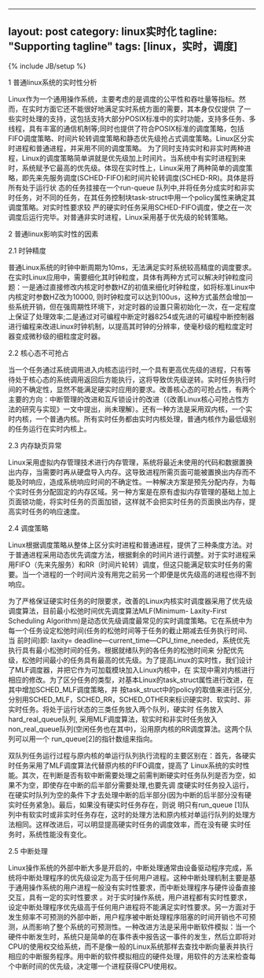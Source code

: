 ----
layout: post
category: linux实时化
tagline: "Supporting tagline"
tags: [linux，实时，调度]
----
{% include JB/setup %}

1 普通linux系统的实时性分析


Linux作为一个通用操作系统，主要考虑的是调度的公平性和吞吐量等指标。然而，在实时方面它还不能很好地满足实时系统方面的需要，其本身仅仅提供 了一些实时处理的支持，这包括支持大部分POSIX标准中的实时功能，支持多任务、多线程，具有丰富的通信机制等;同时也提供了符合POSIX标准的调度策略，包括FIFO调度策略、时间片轮转调度策略和静态优先级抢占式调度策略。Linux区分实时进程和普通进程，并采用不同的调度策略。
为了同时支持实时和非实时两种进程，Linux的调度策略简单讲就是优先级加上时间片。当系统中有实时进程到来时，系统赋予它最高的优先级。体现在实时性上，Linux采用了两种简单的调度策略，即先来先服务调度(SCHED-FIFO)和时间片轮转调度(SCHED-RR)。具体是将所有处于运行状 态的任务挂接在一个run-queue 队列中,并将任务分成实时和非实时任务，对不同的任务，在其任务控制块task-struct中用一个policy属性来确定其调度策略。对实时性要求较 严的硬实时任务采用SCHED-FIFO调度，使之在一次调度后运行完毕。对普通非实时进程，Linux采用基于优先级的轮转策略。

2 普通linux影响实时性的因素

2.1 时钟精度

普通Linux系统的时钟中断周期为10ms，无法满足实时系统较高精度的调度要求。在实时Linux应用中，需要细化其时钟粒度，具体有两种方式可以解决时钟粒度问题：一是通过直接修改内核定时参数HZ的初值来细化时钟粒度，如将标准Linux中内核定时参数HZ改为10000, 则时钟粒度可以达到100us，这种方式虽然会增加一些系统开销，但在强周期性环境下，对定时器的设置只需初始化一次，在一定程度上保证了处理效率;二是通过对可编程中断定时器8254或先进的可编程中断控制器进行编程来改进Linux时钟机制，以提高其时钟的分辨率，使毫秒级的粗粒度定时器变成微秒级的细粒度定时器。

2.2 核心态不可抢占

当一个任务通过系统调用进入内核态运行时,一个具有更高优先级的进程，只有等待处于核心态的系统调用返回后方能执行，这将导致优先级逆转。实时任务执行时间的不确定性，显然不能满足硬实时应用的要求。改善核心态的可抢占性，有两个主要的方向：中断管理的改进和互斥锁设计的改进（《改善Linux核心可抢占性方法的研究与实现》一文中提出，尚未理解）。还有一种方法是采用双内核，一个实时内核，一个普通内核。所有实时任务都由实时内核处理，普通内核作为最低级别的任务运行在实时内核上。

2.3 内存缺页异常

Linux采用虚拟内存管理技术进行内存管理，系统将最近未使用的代码和数据置换出内存，当需要时再从硬盘导入内存。这导致进程所需页面可能被置换出内存而不能及时响应，造成系统响应时间的不确定性。一种解决方案是预先分配内存，为每个实时任务分配固定的内存区域。另一种方案是在原有虚拟内存管理的基础上加上页面锁功能，将实时任务的页面加锁，这样就不会把实时任务的页面换出内存，提高实时任务的响应速度。

2.4 调度策略

Linux根据调度策略从整体上区分实时进程和普通进程，提供了三种条度方法。对于普通进程采用动态优先调度方法，根据剩余的时间片进行调整。对于实时进程采用FIFO（先来先服务）和RR（时间片轮转）调度，但这只能满足软实时任务的需要。当一个进程的一个时间片没有用完之前另一个即便是优先级高的进程也得不到响应。

为了严格保证硬实时任务的时限要求，改善的Linux内核实时调度器采用了优先级调度算法，目前最小松弛时间优先调度算法MLF(Minimum- Laxity-First Scheduling Algorithm)是动态优先级调度最常见的实时调度策略。它在系统中为每一个任务设定松弛时间(任务的松弛时间等于任务的截止期减去任务执行时间、当 前时间)即: laxity= deadline―current_time―CPU_time_needed，系统优先执行具有最小松弛时间的任务。根据就绪队列的各任务的松弛时间来 分配优先级，松弛时间最小的任务具有最高的优先级。为了提高Linux的实时性，我们设计了MLF调度器，并把它作为可加载模块加入Linux内核中，在 实现中需对内核进行相应的修改。为了区分任务的类型，对基本Linux的task_struct属性进行改进，在其中增加SCHED_MLF调度策略，并 按task_struct中的policy的取值来进行区分, 分别用SCHED_MLF，SCHED_RR，SCHED_OTHER来标识硬实时、软实时、非实时任务。将处于运行状态的三类任务放入两个队列，硬实时 任务放入hard_real_queue队列, 采用MLF调度算法，软实时和非实时任务放入non_real_queue队列(空闲任务也在其中)，沿用原内核的RR调度算法。这两个队列可以用一个 run_queue[2]的指针数组来指向。

双队列任务运行过程与原内核的单运行队列执行流程的主要区别在：首先，各硬实时任务采用了MLF调度算法代替原内核的FIFO调度，提高了 Linux系统的实时性能。其次，在判断是否有软中断需要处理之前需判断硬实时任务队列是否为空，如果不为空，即使存在中断的后半部分需要处理,也要先调 度硬实时任务投入运行，在硬实时队列为空的条件下才去处理中断的后半部分(因为中断的后半部分没有硬实时任务紧急)。最后，如果没有硬实时任务存在，则说 明只有run_queue [1]队列中有软实时或非实时任务存在，这时的处理方法和原内核对单运行队列的处理方法相同。这样改进后，可以明显提高硬实时任务的调度效率，而在没有硬 实时任务时，系统性能没有变化。

2.5 中断处理

Linux操作系统的外部中断大多是开启的，中断处理通常由设备驱动程序完成，系统将中断处理程序的优先级设定为高于任何用户进程。这种中断处理机制主要是基于通用操作系统的用户进程一般没有实时性要求，而中断处理程序与硬件设备直接交互，具有一定的实时性要求 。对于实时操作系统，用户进程都有实时性要求，设定中断处理程序优先级高于任何用户进程将不能满足实时性要求。另一方面对于发生频率不可预测的外部中断，用户程序被中断处理程序阻塞的时间开销也不可预测，从而影响了整个系统的可预测性。一种改进方法是采用中断软件模拟：当一个硬件中断发生时，系统只是简单的在事件表中报告这一事件的发生，然后立即将对CPU的使用权交给系统，而不是像一般的Linux系统那样去查找中断向量表并执行相应的中断服务程序。用中断的软件模拟相应的硬件处理，用软件的方法来检查每个中断时间的优先级，决定哪一个进程获得CPU使用权。
